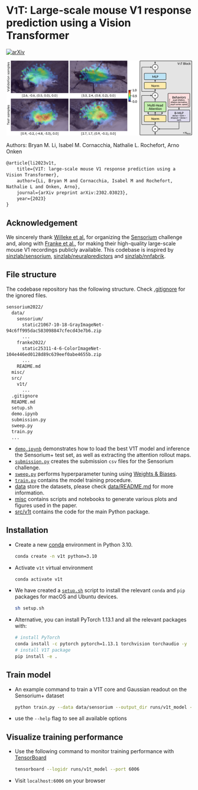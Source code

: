 # V<font size='5'>1</font>T: Large-scale mouse V1 response prediction using a Vision Transformer

[![arXiv](https://img.shields.io/badge/arXiv-2302.03023-b31b1b.svg)](https://arxiv.org/abs/2302.03023)

![](misc/images/v1t.png)

Authors: Bryan M. Li, Isabel M. Cornacchia, Nathalie L. Rochefort, Arno Onken

```
@article{li2023v1t,
    title={V1T: large-scale mouse V1 response prediction using a Vision Transformer},
    author={Li, Bryan M and Cornacchia, Isabel M and Rochefort, Nathalie L and Onken, Arno},
    journal={arXiv preprint arXiv:2302.03023},
    year={2023}
}
```

## Acknowledgement

We sincerely thank [Willeke et al.](https://arxiv.org/abs/2206.08666) for organizing the [Sensorium](https://sensorium2022.net/home) challenge and, along with [Franke et al.](https://www.nature.com/articles/s41586-022-05270-3), for making their high-quality large-scale mouse V1 recordings publicly available. This codebase is inspired by [sinzlab/sensorium](https://github.com/sinzlab/sensorium), [sinzlab/neuralpredictors](https://github.com/sinzlab/neuralpredictors) and [sinzlab/nnfabrik](https://github.com/sinzlab/nnfabrik). 

## File structure
The codebase repository has the following structure. Check [.gitignore](.gitignore) for the ignored files.
```
sensorium2022/
  data/
    sensorium/
      static21067-10-18-GrayImageNet-94c6ff995dac583098847cfecd43e7b6.zip
      ...
    franke2022/
      static25311-4-6-ColorImageNet-104e446ed0128d89c639eef0abe4655b.zip
      ...
    README.md
  misc/
  src/
    v1t/
      ...
  .gitignore
  README.md
  setup.sh
  demo.ipynb
  submission.py
  sweep.py
  train.py
  ...
```
- [`demo.ipynb`](demo.ipynb) demonstrates how to load the best V1T model and inference the Sensorium+ test set, as well as extracting the attention rollout maps.
- [`submission.py`](submission.py) creates the submission `csv` files for the Sensorium challenge.
- [`sweep.py`](sweep.py) performs hyperparameter tuning using [Weights & Biases](https://wandb.ai/site).
- [`train.py`](train.py) contains the model training procedure.
- [data](data/) store the datasets, please check [data/README.md](data/README.md) for more information.
- [misc](misc/) contains scripts and notebooks to generate various plots and figures used in the paper.
- [src/v1t](src/v1t/) contains the code for the main Python package.

## Installation
- Create a new [conda](https://docs.conda.io/en/latest/miniconda.html) environment in Python 3.10.
  ```bash
  conda create -n v1t python=3.10
  ```
- Activate `v1t` virtual environment
  ```bash
  conda activate v1t
  ```
- We have created a [`setup.sh`](setup.sh) script to install the relevant `conda` and `pip` packages for macOS and Ubuntu devices.
  ```bash
  sh setup.sh
  ```
- Alternative, you can install PyTorch 1.13.1 and all the relevant packages with:
  ```bash
  # install PyTorch
  conda install -c pytorch pytorch=1.13.1 torchvision torchaudio -y
  # install V1T package
  pip install -e .
  ```

## Train model
- An example command to train a V1T core and Gaussian readout on the Sensorium+ dataset
  ```bash
  python train.py --data data/sensorium --output_dir runs/v1t_model --core vit --readout gaussian2d --ds_scale --behavior_mode 3 --epochs 400 --batch_size 16
  ```
- use the `--help` flag to see all available options

## Visualize training performance
- Use the following command to monitor training performance with [TensorBoard](https://www.tensorflow.org/tensorboard)
  ```bash
  tensorboard --logidr runs/v1t_model --port 6006
  ```
- Visit `localhost:6006` on your browser